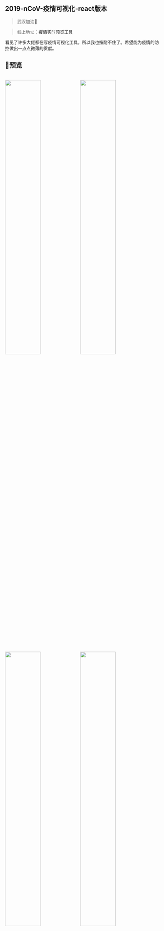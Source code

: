 ## 2019-nCoV-疫情可视化-react版本
> 武汉加油🍻

> 线上地址：[疫情实时预览工具](http://xieyezi.com:9001)

看见了许多大佬都在写疫情可视化工具，所以我也按耐不住了。希望能为疫情的防控做出一点点微薄的贡献。

## 预览




 <br />
<div text="center">
 <img width="48%" src="https://i.loli.net/2020/02/05/hxQ92mtwd5WkM6a.png"/>
 <img width="48%" src="https://i.loli.net/2020/02/05/jwfMITN4zKpYZqF.png"/>
 <img width="48%" src="https://i.loli.net/2020/02/05/fcIAbX6StMsz8Lv.png"/>
 <img width="48%" src="https://i.loli.net/2020/02/05/8NXTyZkaUw1qs46.png"/>
 <img width="48%" src="https://i.loli.net/2020/02/05/LxlPgn1wQHAER5q.png"/>
 <img width="48%" src="https://i.loli.net/2020/02/05/F1HbnVfWhwogyDX.png"/>
</div> 
 <br />


## 快速开始
- clone项目: git clone https://github.com/xieyezi/2019-nCoV-Virus.git
- 安装依赖: cd 2019-nCoV-Virus && yarn install
- 运行: yarn start
- 打包: yarn build
- 运行打包文件: yarn global add serve && serve build

## 部署
通过docker的Dockerfile文件制作为镜像，然后通过nginx来进行部署。
Dockerfile:
```
# ncov Dockerfile

#指定node镜像对项目进行依赖安装和打包
FROM node:10.16.0 AS builder
# 将容器的工作目录设置为/app(当前目录，如果/app不存在，WORKDIR会创建/app文件夹)
WORKDIR /app 
COPY package.json /app/ 
RUN npm config set registry "https://registry.npm.taobao.org/" \
    && npm install
 
COPY . /app   
RUN npm run build 

#指定nginx配置项目，--from=builder 指的是从上一次 build 的结果中提取了编译结果(FROM node:alpine as builder)，即是把刚刚打包生成的dist放进nginx中
FROM nginx
COPY --from=builder app/build /usr/share/nginx/html/
COPY --from=builder app/nginx.conf /etc/nginx/nginx.conf


#暴露容器80端口
EXPOSE 80
```



## 数据来源
 - [天行数据-抗击肺炎](https://www.tianapi.com/apiview/169)
 - [地图Json](https://github.com/huanent/vue-echarts-map-demo)
 - [疫情发展趋势折线图](https://github.com/BlankerL/DXY-2019-nCoV-Crawler)

 在此特地鸣谢！  
 希望武汉疫情能够早日过去！
  